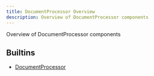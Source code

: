 ```yaml
---
title: DocumentProcessor Overview
description: Overview of DocumentProcessor components
---
```

Overview of DocumentProcessor components
## Builtins
* [DocumentProcessor](/docs/components/documentprocessor/documentprocessor/)